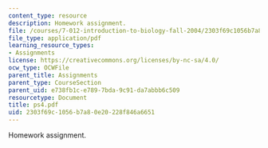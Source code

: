 ```yaml
---
content_type: resource
description: Homework assignment.
file: /courses/7-012-introduction-to-biology-fall-2004/2303f69c1056b7a80e20228f846a6651_ps4.pdf
file_type: application/pdf
learning_resource_types:
- Assignments
license: https://creativecommons.org/licenses/by-nc-sa/4.0/
ocw_type: OCWFile
parent_title: Assignments
parent_type: CourseSection
parent_uid: e738fb1c-e789-7bda-9c91-da7abbb6c509
resourcetype: Document
title: ps4.pdf
uid: 2303f69c-1056-b7a8-0e20-228f846a6651
---
```

Homework assignment.
